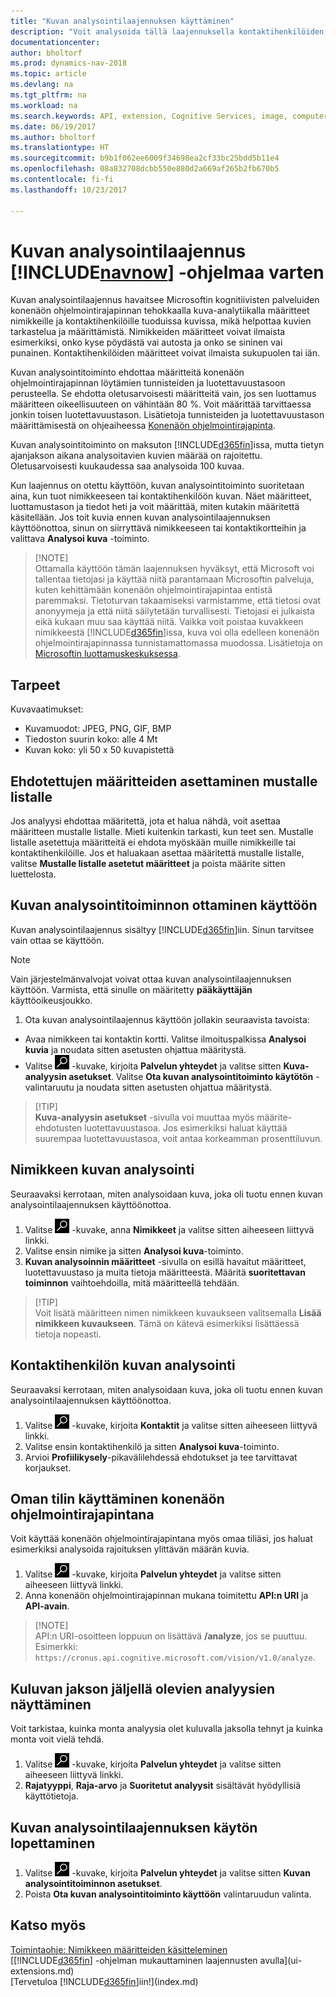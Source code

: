 ```yaml
---
title: "Kuvan analysointilaajennuksen käyttäminen"
description: "Voit analysoida tällä laajennuksella kontaktihenkilöiden ja nimikkeiden kuvia ja etsiä määritteitä, mikä nopeuttaa niiden määrittämistä Dynamics NAV -ohjelmassa."
documentationcenter: 
author: bholtorf
ms.prod: dynamics-nav-2018
ms.topic: article
ms.devlang: na
ms.tgt_pltfrm: na
ms.workload: na
ms.search.keywords: API, extension, Cognitive Services, image, computer vision, attribute, tag, recognition
ms.date: 06/19/2017
ms.author: bholtorf
ms.translationtype: HT
ms.sourcegitcommit: b9b1f062ee6009f34698ea2cf33bc25bdd5b11e4
ms.openlocfilehash: 08a832708dcbb550e880d2a669af265b2fb670b5
ms.contentlocale: fi-fi
ms.lasthandoff: 10/23/2017

---
```


# <a name="the-image-analyzer-extension-for-includenavnowincludesnavnowmdmd"></a>Kuvan analysointilaajennus [!INCLUDE[navnow](includes/navnow_md.md)] -ohjelmaa varten
Kuvan analysointilaajennus havaitsee Microsoftin kognitiivisten palveluiden konenäön ohjelmointirajapinnan tehokkaalla kuva-analytiikalla määritteet nimikkeille ja kontaktihenkilöille tuoduissa kuvissa, mikä helpottaa kuvien tarkastelua ja määrittämistä. Nimikkeiden määritteet voivat ilmaista esimerkiksi, onko kyse pöydästä vai autosta ja onko se sininen vai punainen. Kontaktihenkilöiden määritteet voivat ilmaista sukupuolen tai iän.

Kuvan analysointitoiminto ehdottaa määritteitä konenäön ohjelmointirajapinnan löytämien tunnisteiden ja luotettavuustasoon perusteella. Se ehdotta oletusarvoisesti määritteitä vain, jos sen luottamus määritteen oikeellisuuteen on vähintään 80 %. Voit määrittää tarvittaessa jonkin toisen luotettavuustason. Lisätietoja tunnisteiden ja luotettavuustason määrittämisestä on ohjeaiheessa [Konenäön ohjelmointirajapinta](https://go.microsoft.com/fwlink/?linkid=851476).  

Kuvan analysointitoiminto on maksuton [!INCLUDE[d365fin](includes/d365fin_md.md)]issa, mutta tietyn ajanjakson aikana analysoitavien kuvien määrää on rajoitettu. Oletusarvoisesti kuukaudessa saa analysoida 100 kuvaa.

Kun laajennus on otettu käyttöön, kuvan analysointitoiminto suoritetaan aina, kun tuot nimikkeeseen tai kontaktihenkilöön kuvan. Näet määritteet, luottamustason ja tiedot heti ja voit määrittää, miten kutakin määritettä käsitellään. Jos toit kuvia ennen kuvan analysointilaajennuksen käyttöönottoa, sinun on siirryttävä nimikkeeseen tai kontaktikortteihin ja valittava **Analysoi kuva** -toiminto.  

>   [!NOTE]  
>   Ottamalla käyttöön tämän laajennuksen hyväksyt, että Microsoft voi tallentaa tietojasi ja käyttää niitä parantamaan Microsoftin palveluja, kuten kehittämään konenäön ohjelmointirajapintaa entistä paremmaksi. Tietoturvan takaamiseksi varmistamme, että tietosi ovat anonyymeja ja että niitä säilytetään turvallisesti. Tietojasi ei julkaista eikä kukaan muu saa käyttää niitä. Vaikka voit poistaa kuvakkeen nimikkeestä [!INCLUDE[d365fin](includes/d365fin_md.md)]issa, kuva voi olla edelleen konenäön ohjelmointirajapinnassa tunnistamattomassa muodossa. Lisätietoja on [Microsoftin luottamuskeskuksessa](https://go.microsoft.com/fwlink/?linkid=851463).

## <a name="requirements"></a>Tarpeet
Kuvavaatimukset:

* Kuvamuodot: JPEG, PNG, GIF, BMP  
* Tiedoston suurin koko: alle 4 Mt  
* Kuvan koko: yli 50 x 50 kuvapistettä  

## <a name="blacklisting-suggested-attributes"></a>Ehdotettujen määritteiden asettaminen mustalle listalle
Jos analyysi ehdottaa määritettä, jota et halua nähdä, voit asettaa määritteen mustalle listalle. Mieti kuitenkin tarkasti, kun teet sen. Mustalle listalle asetettuja määritteitä ei ehdota myöskään muille nimikkeille tai kontaktihenkilöille. Jos et haluakaan asettaa määritettä mustalle listalle, valitse **Mustalle listalle asetetut määritteet** ja poista määrite sitten luettelosta.

## <a name="to-enable-image-analyzer"></a>Kuvan analysointitoiminnon ottaminen käyttöön
Kuvan analysointilaajennus sisältyy [!INCLUDE[d365fin](includes/d365fin_md.md)]iin. Sinun tarvitsee vain ottaa se käyttöön.

> [!NOTE]  
> Vain järjestelmänvalvojat voivat ottaa kuvan analysointilaajennuksen käyttöön. Varmista, että sinulle on määritetty **pääkäyttäjän** käyttöoikeusjoukko.

1. Ota kuvan analysointilaajennus käyttöön jollakin seuraavista tavoista:

* Avaa nimikkeen tai kontaktin kortti. Valitse ilmoituspalkissa **Analysoi kuvia** ja noudata sitten asetusten ohjattua määritystä.  
* Valitse ![Etsi sivu tai raportti](media/ui-search/search_small.png "Etsi sivu tai raportti -kuvake") -kuvake, kirjoita **Palvelun yhteydet** ja valitse sitten **Kuva-analyysin asetukset**. Valitse **Ota kuvan analysointitoiminto käytötön** -valintaruutu ja noudata sitten asetusten ohjattua määritystä.  

>   [!TIP]  
>   **Kuva-analyysin asetukset** -sivulla voi muuttaa myös määrite-ehdotusten luotettavuustasoa. Jos esimerkiksi haluat käyttää suurempaa luotettavuustasoa, voit antaa korkeamman prosenttiluvun.

## <a name="to-analyze-an-image-of-an-item"></a>Nimikkeen kuvan analysointi
Seuraavaksi kerrotaan, miten analysoidaan kuva, joka oli tuotu ennen kuvan analysointilaajennuksen käyttöönottoa.  

1. Valitse ![Etsi sivu tai raportti](media/ui-search/search_small.png "Etsi sivu tai raportti -kuvake") -kuvake, anna **Nimikkeet** ja valitse sitten aiheeseen liittyvä linkki.  
2. Valitse ensin nimike ja sitten **Analysoi kuva**-toiminto.  
3. **Kuvan analysoinnin määritteet** -sivulla on esillä havaitut määritteet, luotettavuustaso ja muita tietoja määritteestä. Määritä **suoritettavan toiminnon** vaihtoehdoilla, mitä määritteellä tehdään.  

>   [!TIP]  
>   Voit lisätä määritteen nimen nimikkeen kuvaukseen valitsemalla **Lisää nimikkeen kuvaukseen**. Tämä on kätevä esimerkiksi lisättäessä tietoja nopeasti.  

## <a name="to-analyze-a-picture-of-a-contact-person"></a>Kontaktihenkilön kuvan analysointi
Seuraavaksi kerrotaan, miten analysoidaan kuva, joka oli tuotu ennen kuvan analysointilaajennuksen käyttöönottoa.  

1. Valitse ![Etsi sivu tai raportti](media/ui-search/search_small.png "Etsi sivu tai raportti -kuvake") -kuvake, kirjoita **Kontaktit** ja valitse sitten aiheeseen liittyvä linkki.  
2. Valitse ensin kontaktihenkilö ja sitten **Analysoi kuva**-toiminto.  
3. Arvioi **Profiilikysely**-pikavälilehdessä ehdotukset ja tee tarvittavat korjaukset.  

## <a name="to-use-your-own-account-for-the-computer-vision-api"></a>Oman tilin käyttäminen konenäön ohjelmointirajapintana
Voit käyttää konenäön ohjelmointirajapintana myös omaa tiliäsi, jos haluat esimerkiksi analysoida rajoituksen ylittävän määrän kuvia.  

1. Valitse ![Etsi sivu tai raportti](media/ui-search/search_small.png "Etsi sivu tai raportti -kuvake") -kuvake, kirjoita **Palvelun yhteydet** ja valitse sitten aiheeseen liittyvä linkki.  
2. Anna konenäön ohjelmointirajapinnan mukana toimitettu **API:n URI** ja **API-avain**.  

>   [!NOTE]  
>   API:n URI-osoitteen loppuun on lisättävä **/analyze**, jos se puuttuu. Esimerkki: ```https://cronus.api.cognitive.microsoft.com/vision/v1.0/analyze```.

## <a name="to-see-how-many-analyses-you-have-left-in-the-current-period"></a>Kuluvan jakson jäljellä olevien analyysien näyttäminen
Voit tarkistaa, kuinka monta analyysia olet kuluvalla jaksolla tehnyt ja kuinka monta voit vielä tehdä.  

1. Valitse ![Etsi sivu tai raportti](media/ui-search/search_small.png "Etsi sivu tai raportti -kuvake") -kuvake, kirjoita **Palvelun yhteydet** ja valitse sitten aiheeseen liittyvä linkki.  
2. **Rajatyyppi**, **Raja-arvo** ja **Suoritetut analyysit** sisältävät hyödyllisiä käyttötietoja.  

## <a name="to-stop-using-the-image-analyzer-extension"></a>Kuvan analysointilaajennuksen käytön lopettaminen
1. Valitse ![Etsi sivu tai raportti](media/ui-search/search_small.png "Etsi sivu tai raportti -kuvake") -kuvake, kirjoita **Palvelun yhteydet** ja valitse sitten **Kuvan analysointitoiminnon asetukset**.  
2. Poista **Ota kuvan analysointitoiminto käyttöön** valintaruudun valinta.  

## <a name="see-also"></a>Katso myös
[Toimintaohje: Nimikkeen määritteiden käsitteleminen](inventory-how-work-item-attributes.md)  
[[!INCLUDE[d365fin](includes/d365fin_md.md)] -ohjelman mukauttaminen laajennusten avulla](ui-extensions.md)  
[Tervetuloa [!INCLUDE[d365fin](includes/d365fin_md.md)]iin!](index.md)  

